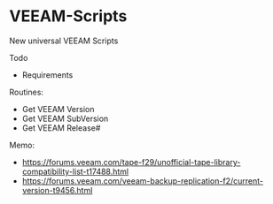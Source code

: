 # VEEAM-Scripts
New universal VEEAM Scripts

Todo

- Requirements

Routines: 
- Get VEEAM Version
- Get VEEAM SubVersion
- Get VEEAM Release#

Memo:
- https://forums.veeam.com/tape-f29/unofficial-tape-library-compatibility-list-t17488.html
- https://forums.veeam.com/veeam-backup-replication-f2/current-version-t9456.html

